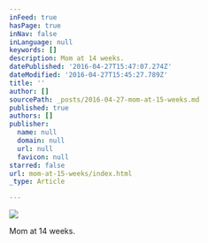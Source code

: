 ```yaml
---
inFeed: true
hasPage: true
inNav: false
inLanguage: null
keywords: []
description: Mom at 14 weeks.
datePublished: '2016-04-27T15:47:07.274Z'
dateModified: '2016-04-27T15:45:27.789Z'
title: ''
author: []
sourcePath: _posts/2016-04-27-mom-at-15-weeks.md
published: true
authors: []
publisher:
  name: null
  domain: null
  url: null
  favicon: null
starred: false
url: mom-at-15-weeks/index.html
_type: Article

---
```

![](https://the-grid-user-content.s3-us-west-2.amazonaws.com/b4b4e476-025e-403c-88ae-070f921a8edd.jpg)

Mom at 14 weeks.